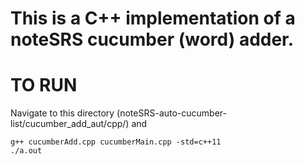 This is a C++ implementation of a noteSRS cucumber (word) adder. 
===================================================================

TO RUN
=========
Navigate to this directory (noteSRS-auto-cucumber-list/cucumber_add_aut/cpp/) and 

	g++ cucumberAdd.cpp cucumberMain.cpp -std=c++11
	./a.out

